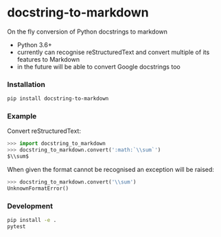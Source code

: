# docstring-to-markdown

On the fly conversion of Python docstrings to markdown

- Python 3.6+
- currently can recognise reStructuredText and convert multiple of its features to Markdown
- in the future will be able to convert Google docstrings too

### Installation

```bash
pip install docstring-to-markdown
```


### Example

Convert reStructuredText:

```python
>>> import docstring_to_markdown
>>> docstring_to_markdown.convert(':math:`\\sum`')
$\\sum$
```

When given the format cannot be recognised an exception will be raised:

```python
>>> docstring_to_markdown.convert('\\sum')
UnknownFormatError()
```

### Development

```bash
pip install -e .
pytest
```
